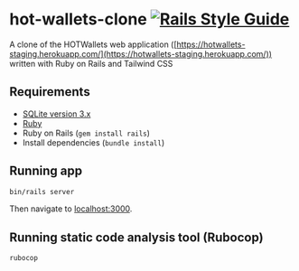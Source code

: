 # hot-wallets-clone [![Rails Style Guide](https://img.shields.io/badge/code_style-community-brightgreen.svg)](https://rails.rubystyle.guide)

A clone of the HOTWallets web application ([https://hotwallets-staging.herokuapp.com/](https://hotwallets-staging.herokuapp.com/)) written with Ruby on Rails and Tailwind CSS

## Requirements

- [SQLite version 3.x](https://www.sqlite.org/download.html)
- [Ruby](https://www.ruby-lang.org/en/downloads/)
- Ruby on Rails (`gem install rails`)
- Install dependencies (`bundle install`)

## Running app

```sh
bin/rails server
```

Then navigate to [localhost:3000](localhost:3000).

## Running static code analysis tool (Rubocop)

```sh
rubocop
```
